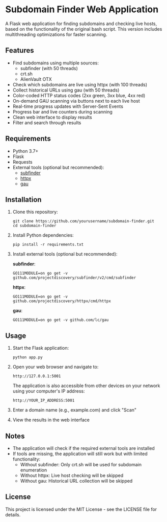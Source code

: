 # Subdomain Finder Web Application

A Flask web application for finding subdomains and checking live hosts, based on the functionality of the original bash script. This version includes multithreading optimizations for faster scanning.

## Features

- Find subdomains using multiple sources:
  - subfinder (with 50 threads)
  - crt.sh
  - AlienVault OTX
- Check which subdomains are live using httpx (with 100 threads)
- Collect historical URLs using gau (with 50 threads)
- Color-coded HTTP status codes (2xx green, 3xx blue, 4xx red)
- On-demand GAU scanning via buttons next to each live host
- Real-time progress updates with Server-Sent Events
- Progress bar and live counters during scanning
- Clean web interface to display results
- Filter and search through results

## Requirements

- Python 3.7+
- Flask
- Requests
- External tools (optional but recommended):
  - [subfinder](https://github.com/projectdiscovery/subfinder)
  - [httpx](https://github.com/projectdiscovery/httpx)
  - [gau](https://github.com/lc/gau)

## Installation

1. Clone this repository:
   ```
   git clone https://github.com/yourusername/subdomain-finder.git
   cd subdomain-finder
   ```

2. Install Python dependencies:
   ```
   pip install -r requirements.txt
   ```

3. Install external tools (optional but recommended):

   **subfinder**:
   ```
   GO111MODULE=on go get -v github.com/projectdiscovery/subfinder/v2/cmd/subfinder
   ```

   **httpx**:
   ```
   GO111MODULE=on go get -v github.com/projectdiscovery/httpx/cmd/httpx
   ```

   **gau**:
   ```
   GO111MODULE=on go get -v github.com/lc/gau
   ```

## Usage

1. Start the Flask application:
   ```
   python app.py
   ```

2. Open your web browser and navigate to:
   ```
   http://127.0.0.1:5001
   ```

   The application is also accessible from other devices on your network using your computer's IP address:
   ```
   http://YOUR_IP_ADDRESS:5001
   ```

3. Enter a domain name (e.g., example.com) and click "Scan"

4. View the results in the web interface

## Notes

- The application will check if the required external tools are installed
- If tools are missing, the application will still work but with limited functionality:
  - Without subfinder: Only crt.sh will be used for subdomain enumeration
  - Without httpx: Live host checking will be skipped
  - Without gau: Historical URL collection will be skipped

## License

This project is licensed under the MIT License - see the LICENSE file for details.

